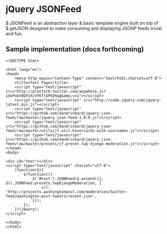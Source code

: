 jQuery JSONFeed
===============

$.JSONFeed is an abstraction layer &amp; basic template engine built on top of $.getJSON
designed to make consuming and displaying JSONP feeds trivial and fun.

Sample implementation (docs forthcoming)
----------------------------------------
    <!DOCTYPE html>

    <html lang="en">
    <head>
        <meta http-equiv="Content-Type" content="text/html;charset=utf-8">
        <title>Test Page</title>
        <script type="text/javascript" src="http://platform.twitter.com/anywhere.js?id=PoUnNSPzXcVYKflGP02Hag&amp;v=1"></script>
        <script type="text/javascript" src="http://code.jquery.com/jquery-latest.min.js"></script>
        <script type="text/javascript" src="https://github.com/dandrinkard/jquery-json-feed/raw/master/jquery.json-feed-1.0.0.js"></script>
        <script type="text/javascript" src="https://github.com/dandrinkard/jquery-json-feed/raw/master/utils/jf.util.hovercards-with-usernames.js"></script>
        <script type="text/javascript" src="https://github.com/dandrinkard/jquery-json-feed/raw/master/presets/jf.preset.twp-django-moderation.js"></script>
    </head>
    <body>

    <div id="test"></div>
    <script type="text/javascript" charset="utf-8">
        (function($){
            $(function(){
                $('#test').JSONFeed($.extend({}, $().JSONFeed.presets.twpDjangoModeration, {
                    url: 'http://projects.washingtonpost.com/moderation/twitter-feed/washington-post-tweets/recent.json',
                }));
            });
        })(jQuery);
    </script>

    </body>
    </html>
